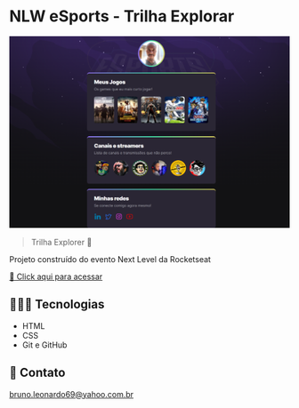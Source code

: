 # NLW eSports - Trilha Explorar

![preview](./NLW-eSports/assets/image/preview.png)

>Trilha Explorer 🚀 

Projeto construído do evento Next Level da Rocketseat

[🔗 Click aqui para acessar](https://brunoleonardodev.github.io/NLW/NLW-eSports/landing)


## 👨🏾‍💻 Tecnologias

- HTML
- CSS
- Git e GitHub

## 📩 Contato

bruno.leonardo69@yahoo.com.br

